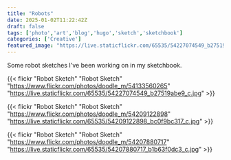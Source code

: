 ```yaml
---
title: "Robots"
date: 2025-01-02T11:22:42Z
draft: false
tags: ['photo','art','blog','hugo','sketch','sketchbook']
categories: ['Creative']
featured_image: "https://live.staticflickr.com/65535/54227074549_b27519abe9_c.jpg"
---
```


Some robot sketches I've been working on in my sketchbook.

{{< flickr "Robot Sketch"
           "Robot Sketch"
           "https://www.flickr.com/photos/doodle_m/54133560265"
           "https://live.staticflickr.com/65535/54227074549_b27519abe9_c.jpg" >}}

{{< flickr "Robot Sketch"
           "Robot Sketch"
           "https://www.flickr.com/photos/doodle_m/54209122898"
           "https://live.staticflickr.com/65535/54209122898_bc0f9bc317_c.jpg" >}}

{{< flickr "Robot Sketch"
           "Robot Sketch"
           "https://www.flickr.com/photos/doodle_m/54207880717"
           "https://live.staticflickr.com/65535/54207880717_b1b63f0dc3_c.jpg" >}}
